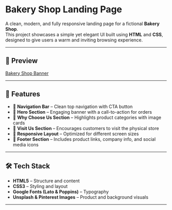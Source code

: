 # Bakery Shop Landing Page

A clean, modern, and fully responsive landing page for a fictional **Bakery Shop**.  
This project showcases a simple yet elegant UI built using **HTML** and **CSS**, designed to give users a warm and inviting browsing experience.

---

## 📸 Preview
[Bakery Shop Banner](https://bakeryshop001.netlify.app/)

---

## 🚀 Features

- 🧭 **Navigation Bar** – Clean top navigation with CTA button  
- 🥖 **Hero Section** – Engaging banner with a call-to-action for orders  
- 🍰 **Why Choose Us Section** – Highlights product categories with image cards  
- 📍 **Visit Us Section** – Encourages customers to visit the physical store  
- 📱 **Responsive Layout** – Optimized for different screen sizes  
- 📢 **Footer Section** – Includes product links, company info, and social media icons

---

## 🛠️ Tech Stack

- **HTML5** – Structure and content  
- **CSS3** – Styling and layout  
- **Google Fonts (Lato & Poppins)** – Typography  
- **Unsplash & Pinterest Images** – Product and background visuals

---

